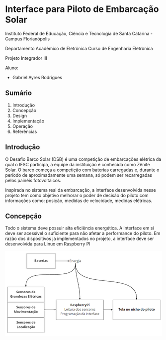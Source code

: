 # Interface para Piloto de Embarcação Solar

Instituto Federal de Educação, Ciência e Tecnologia de Santa Catarina - Campus Florianópolis

Departamento Acadêmico de Eletrônica Curso de Engenharia Eletrônica

Projeto Integrador III

Aluno:

* Gabriel Ayres Rodrigues
 
## Sumário

1. Introdução
2. Concepção
3. Design
4. Implementação
5. Operação
6. Referências

## Introdução 

O Desafio Barco Solar (DSB) é uma competição de embarcações elétrica da qual o IFSC participa, a equipe da instituição é conhecida como Zênite Solar. O barco começa a competição com baterias carregadas e, durante o período de aproximadamente uma semana, só podem ser recarregadas pelos painéis fotovoltaicos.

Inspirada no sistema real da embarcação, a interface desenvolvida nesse projeto tem como objetivo melhorar o poder de decisão do piloto com informações como: posição, medidas de velocidade, medidas elétricas.

## Concepção 

Todo o sistema deve possuir alta eficiência energética. A interface em si deve ser acessível o suficiente para não afetar a performance do piloto. Em razão dos dispositivos já implementados no projeto, a interface deve ser desenvolvida para Linux em Raspberry PI 

![Diagrama-de-Blocos](https://github.com/ayresgit/Interface_para_Piloto_de_Embarcacao_Solar/blob/b0990b6a0398121a0b8aa7743fcadef71c49198b/Imagens/Diagrama%20de%20Blocos.PNG)

